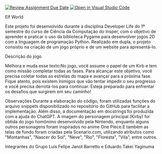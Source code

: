 [![Review Assignment Due Date](https://classroom.github.com/assets/deadline-readme-button-24ddc0f5d75046c5622901739e7c5dd533143b0c8e959d652212380cedb1ea36.svg)](https://classroom.github.com/a/F62_0SL3)
[![Open in Visual Studio Code](https://classroom.github.com/assets/open-in-vscode-718a45dd9cf7e7f842a935f5ebbe5719a5e09af4491e668f4dbf3b35d5cca122.svg)](https://classroom.github.com/online_ide?assignment_repo_id=10908204&assignment_repo_type=AssignmentRepo)

Elf World

Este projeto foi desenvolvido durante a disciplina Developer Life do 1º semestre do curso de Ciência da Computação do Insper, com o objetivo de aprender e praticar o uso da biblioteca Pygame para desenvolver jogos 2D com a linguagem de programação Python. Realizado em dupla, o projeto consistiu na criação de um jogo próprio e de um website para apresentá-lo.

Descrição do jogo

Melhora e muda esse texto:No jogo, você assume o papel de um Kirb e tem como missão completar todas as fases. Para alcançar este objetivo, você precisa coletar todas as estrelas do mapa e avançar para a próxima fase. Fique atento, pois existem inimigos que vão tentar impedir o seu progresso e você precisa derrotá-los para continuar. Esteja preparado para enfrentar os desafios que surgirem em seu caminho!

Observações
Durante a elaboração do código, foram utilizadas funções do arquivo snippets disponibilizado no repositório do GitHub para facilitar a implementação. Além disso, a documentação em docstrings foi produzida com a ajuda do ChatGPT.
A imagem do personagem principal (Kirby) foi obtida do jogo homônimo desenvolvido pela Nintendo, enquanto alguns outros personagens foram inspirados no anime One Piece.E também as telas de fundo foram criadas pela Scenario.com, utilizando atributos como "Montanhas", "Nascer do Sol", "Neve", "Rio", "Floresta", "Vila", entre outros.


Integrantes do Grupo
Luis Felipe Janot Barretto e Eduardo Takei Yaginuma  
